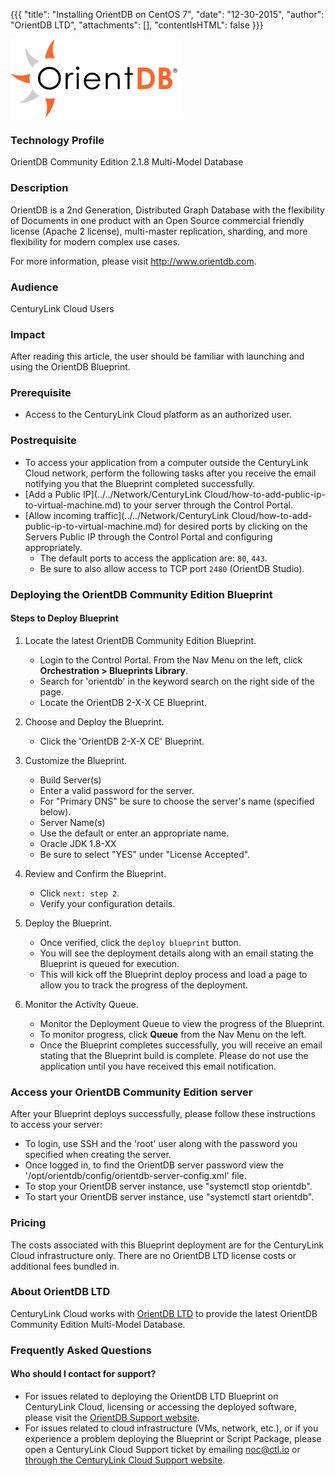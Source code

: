 {{{
  "title": "Installing OrientDB on CentOS 7",
  "date": "12-30-2015",
  "author": "OrientDB LTD",
  "attachments": [],
  "contentIsHTML": false
}}}

![OrientDB Logo](../../images/orientdb-logo.png)

### Technology Profile
OrientDB Community Edition 2.1.8 Multi-Model Database

### Description
OrientDB is a 2nd Generation, Distributed Graph Database with the flexibility of Documents in one product with an Open Source commercial friendly license (Apache 2 license), multi-master replication, sharding, and more flexibility for modern complex use cases.

For more information, please visit http://www.orientdb.com.

### Audience
CenturyLink Cloud Users

### Impact
After reading this article, the user should be familiar with launching and using the OrientDB Blueprint.

### Prerequisite
* Access to the CenturyLink Cloud platform as an authorized user.

### Postrequisite
* To access your application from a computer outside the CenturyLink Cloud network, perform the following tasks after you receive the email notifying you that the Blueprint completed successfully.
* [Add a Public IP](../../Network/CenturyLink Cloud/how-to-add-public-ip-to-virtual-machine.md) to your server through the Control Portal.
* [Allow incoming traffic](../../Network/CenturyLink Cloud/how-to-add-public-ip-to-virtual-machine.md) for desired ports by clicking on the Servers Public IP through the Control Portal and configuring appropriately.
  * The default ports to access the application are: `80`, `443`.
  * Be sure to also allow access to TCP port `2480` (OrientDB Studio).

### Deploying the OrientDB Community Edition Blueprint

#### Steps to Deploy Blueprint
1. Locate the latest OrientDB Community Edition Blueprint.
   * Login to the Control Portal. From the Nav Menu on the left, click **Orchestration > Blueprints Library**.
   * Search for 'orientdb' in the keyword search on the right side of the page.
   * Locate the OrientDB 2-X-X CE Blueprint.

2. Choose and Deploy the Blueprint.
   * Click the 'OrientDB 2-X-X CE' Blueprint.

3. Customize the Blueprint.
   * Build Server(s)
   * Enter a valid password for the server.
   * For "Primary DNS" be sure to choose the server's name (specified below).
   * Server Name(s)
   * Use the default or enter an appropriate name.
   * Oracle JDK 1.8-XX
   * Be sure to select "YES" under "License Accepted".

4. Review and Confirm the Blueprint.
   * Click `next: step 2`.
   * Verify your configuration details.

5. Deploy the Blueprint.
   * Once verified, click the `deploy blueprint` button.
   * You will see the deployment details along with an email stating the Blueprint is queued for execution.
   * This will kick off the Blueprint deploy process and load a page to allow you to track the progress of the deployment.

6. Monitor the Activity Queue.
   * Monitor the Deployment Queue to view the progress of the Blueprint.
   * To monitor progress, click **Queue** from the Nav Menu on the left.
   * Once the Blueprint completes successfully, you will receive an email stating that the Blueprint build is complete. Please do not use the application until you have received this email notification.

### Access your OrientDB Community Edition server
After your Blueprint deploys successfully, please follow these instructions to access your server:
* To login, use SSH and the 'root' user along with the password you specified when creating the server.
* Once logged in, to find the OrientDB server password view the '/opt/orientdb/config/orientdb-server-config.xml' file.
* To stop your OrientDB server instance, use "systemctl stop orientdb".
* To start your OrientDB server instance, use "systemctl start orientdb".

### Pricing
The costs associated with this Blueprint deployment are for the CenturyLink Cloud infrastructure only. There are no OrientDB LTD license costs or additional fees bundled in.

### About OrientDB LTD
CenturyLink Cloud works with [OrientDB LTD](http://www.orientdb.com) to provide the latest OrientDB Community Edition Multi-Model Database.

### Frequently Asked Questions

#### Who should I contact for support?
* For issues related to deploying the OrientDB LTD Blueprint on CenturyLink Cloud, licensing or accessing the deployed software, please visit the [OrientDB Support website](http://www.orientdb.com/support).
* For issues related to cloud infrastructure (VMs, network, etc.), or if you experience a problem deploying the Blueprint or Script Package, please open a CenturyLink Cloud Support ticket by emailing [noc@ctl.io](mailto:noc@ctl.io) or [through the CenturyLink Cloud Support website](https://t3n.zendesk.com/tickets/new).
